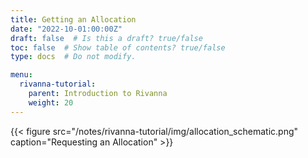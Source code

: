 ```yaml
---
title: Getting an Allocation
date: "2022-10-01:00:00Z"
draft: false  # Is this a draft? true/false
toc: false  # Show table of contents? true/false
type: docs  # Do not modify.

menu:
  rivanna-tutorial:
    parent: Introduction to Rivanna
    weight: 20
---
```


{{< figure src="/notes/rivanna-tutorial/img/allocation_schematic.png" caption="Requesting an Allocation" >}}

